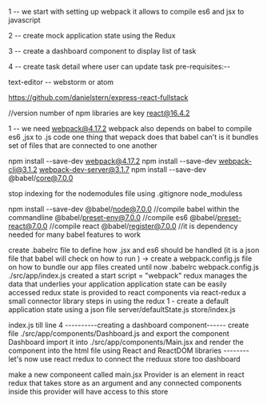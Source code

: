

1 -- we start with setting up webpack it allows to compile es6 and jsx to javascript 

2 -- create mock application state using the Redux

3 -- create a dashboard component to display list of task 

4 -- create task detail where user can update task 
pre-requisites:--

text-editor -- webstorm or atom

https://github.com/danielstern/express-react-fullstack

//version number of npm libraries are key
react@16.4.2

1 --
we need webpack@4.17.2
webpack also depends on babel to compile es6 ,jsx to .js code 
one thing that wepack does that babel can't is it bundles set of files that are connected to one another 

npm install --save-dev webpack@4.17.2
npm install --save-dev webpack-cli@3.1.2 webpack-dev-server@3.1.7
npm install --save-dev @babel/core@7.0.0

stop indexing for the nodemodules file using .gitignore 
node_moduless

npm install --save-dev @babel/node@7.0.0 //compile babel within the commandline
@babel/preset-env@7.0.0 //compile es6
@babel/preset-react@7.0.0 //compile react
@babel/register@7.0.0 //it is dependency needed for many babel features to work 

create .babelrc file to define how  .jsx   and es6 should be handled
(it is a json file that babel will check on how to run )
-> create a webpack.config.js file on how to bundle our app 
files created until now 
.babelrc
webpack.config.js 
./src/app/index.js
created a start script = "webpack"
redux manages the data that underlies your application 
application state can be easily accessed 
redux state is provided to react components via react-redux a small connector library 
steps in using the redux 
1 - create a default application state using a json file 
server/defaultState.js
store/index.js

index.js till line 4
----------creating a dashboard component------
create file ./src/app/components/Dashboard.js
and export the component Dashboard 
import it into ./src/app/components/Main.jsx and render the component into the html file using 
React and ReactDOM libraries 
-------- let's now use react rredux to connect the rreduux store too dashboard

make a new componeent called main.jsx
Provider is an element in react redux that takes store as an argument and any
connected components inside this provider will have access to this store 
